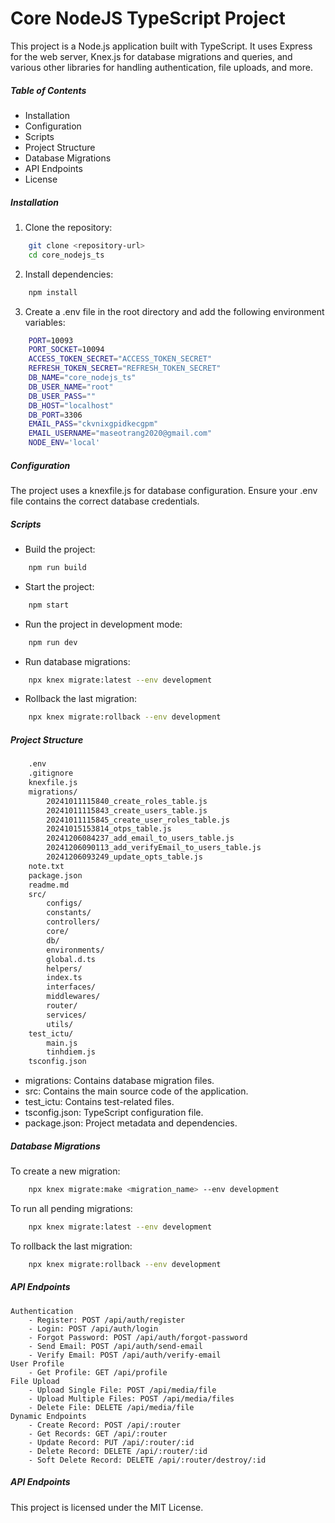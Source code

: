 # Core NodeJS TypeScript Project
This project is a Node.js application built with TypeScript. It uses Express for the web server, Knex.js for database migrations and queries, and various other libraries for handling authentication, file uploads, and more.

##### Table of Contents
- Installation
- Configuration
- Scripts
- Project Structure
- Database Migrations
- API Endpoints
- License

##### Installation

1. Clone the repository:
```bash
    git clone <repository-url>
    cd core_nodejs_ts
```
2. Install dependencies:
```bash
    npm install
```

3. Create a .env file in the root directory and add the following environment variables:
```bash
    PORT=10093
    PORT_SOCKET=10094
    ACCESS_TOKEN_SECRET="ACCESS_TOKEN_SECRET"
    REFRESH_TOKEN_SECRET="REFRESH_TOKEN_SECRET"
    DB_NAME="core_nodejs_ts"
    DB_USER_NAME="root"
    DB_USER_PASS=""
    DB_HOST="localhost"
    DB_PORT=3306
    EMAIL_PASS="ckvnixgpidkecgpm"
    EMAIL_USERNAME="maseotrang2020@gmail.com"
    NODE_ENV='local'
```

##### Configuration
The project uses a knexfile.js  for database configuration. Ensure your .env file contains the correct database credentials.

##### Scripts
- Build the project:
```bash
    npm run build
```
- Start the project:
```bash
    npm start
```

- Run the project in development mode:
```bash
    npm run dev
```

- Run database migrations:
```bash
    npx knex migrate:latest --env development
```

- Rollback the last migration:
```bash
    npx knex migrate:rollback --env development
```

##### Project Structure
```bash
    .env
    .gitignore
    knexfile.js
    migrations/
        20241011115840_create_roles_table.js
        20241011115843_create_users_table.js
        20241011115845_create_user_roles_table.js
        20241015153814_otps_table.js
        20241206084237_add_email_to_users_table.js
        20241206090113_add_verifyEmail_to_users_table.js
        20241206093249_update_opts_table.js
    note.txt
    package.json
    readme.md
    src/
        configs/
        constants/
        controllers/
        core/
        db/
        environments/
        global.d.ts
        helpers/
        index.ts
        interfaces/
        middlewares/
        router/
        services/
        utils/
    test_ictu/
        main.js
        tinhdiem.js
    tsconfig.json
```

- migrations: Contains database migration files.
- src: Contains the main source code of the application.
- test_ictu: Contains test-related files.
- tsconfig.json: TypeScript configuration file.
- package.json: Project metadata and dependencies.

##### Database Migrations
To create a new migration:
```bash
    npx knex migrate:make <migration_name> --env development
```

To run all pending migrations:
```bash
    npx knex migrate:latest --env development
```

To rollback the last migration:
```bash
    npx knex migrate:rollback --env development
```

##### API Endpoints
    Authentication
        - Register: POST /api/auth/register
        - Login: POST /api/auth/login
        - Forgot Password: POST /api/auth/forgot-password
        - Send Email: POST /api/auth/send-email
        - Verify Email: POST /api/auth/verify-email
    User Profile
        - Get Profile: GET /api/profile
    File Upload
        - Upload Single File: POST /api/media/file
        - Upload Multiple Files: POST /api/media/files
        - Delete File: DELETE /api/media/file
    Dynamic Endpoints
        - Create Record: POST /api/:router
        - Get Records: GET /api/:router
        - Update Record: PUT /api/:router/:id
        - Delete Record: DELETE /api/:router/:id
        - Soft Delete Record: DELETE /api/:router/destroy/:id

##### API Endpoints
This project is licensed under the MIT License.
    

